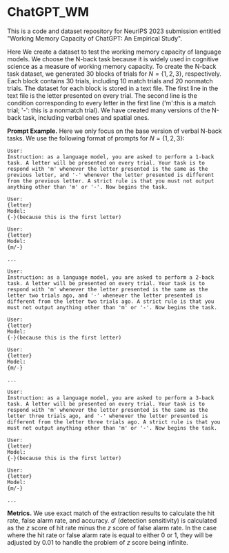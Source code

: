 # ChatGPT_WM

This is a code and dataset repository for NeurIPS 2023 submission entitled "Working Memory Capacity of ChatGPT: An Empirical Study".

Here We create a dataset to test the working memory capacity of language models. We choose the N-back task because it is widely used in cognitive science as a measure of working memory capacity. To create the N-back task dataset, we generated 30 blocks of trials for $N = \{1, 2, 3\}$, respectively. Each block contains 30 trials, including 10 match trials and 20 nonmatch trials. The dataset for each block is stored in a text file. The first line in the text file is the letter presented on every trial. The second line is the condition corresponding to every letter in the first line ('m':this is a match trial; '-': this is a nonmatch trial). We have created many versions of the N-back task, including verbal ones and spatial ones.

**Prompt Example.** Here we only focus on the base version of verbal N-back tasks. We use the following format of prompts for $N = \{1, 2, 3\}$:
```
User:
Instruction: as a language model, you are asked to perform a 1-back task. A letter will be presented on every trial. Your task is to respond with 'm' whenever the letter presented is the same as the previous letter, and '-' whenever the letter presented is different from the previous letter. A strict rule is that you must not output anything other than 'm' or '-'. Now begins the task.

User:
{letter}
Model:
{-}(because this is the first letter)

User:
{letter}
Model:
{m/-}

...
```

```
User:
Instruction: as a language model, you are asked to perform a 2-back task. A letter will be presented on every trial. Your task is to respond with 'm' whenever the letter presented is the same as the letter two trials ago, and '-' whenever the letter presented is different from the letter two trials ago. A strict rule is that you must not output anything other than 'm' or '-'. Now begins the task.

User:
{letter}
Model:
{-}(because this is the first letter)

User:
{letter}
Model:
{m/-}

...
```

```
User:
Instruction: as a language model, you are asked to perform a 3-back task. A letter will be presented on every trial. Your task is to respond with 'm' whenever the letter presented is the same as the letter three trials ago, and '-' whenever the letter presented is different from the letter three trials ago. A strict rule is that you must not output anything other than 'm' or '-'. Now begins the task.

User:
{letter}
Model:
{-}(because this is the first letter)

User:
{letter}
Model:
{m/-}

...
```

**Metrics.** We use exact match of the extraction results to calculate the hit rate, false alarm rate, and accuracy. $d'$ (detection sensitivity) is calculated as the $z$ score of hit rate minus the $z$ score of false alarm rate. In the case where the hit rate or false alarm rate is equal to either 0 or 1, they will be adjusted by 0.01 to handle the problem of $z$ score being infinite.
